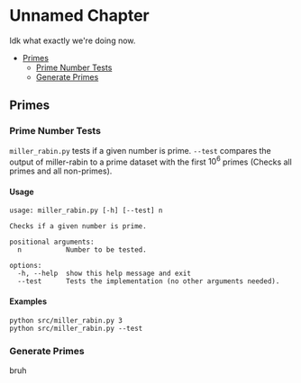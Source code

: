 # Unnamed Chapter

Idk what exactly we're doing now.

- [Primes](#primes)
  - [Prime Number Tests](#prime-number-tests)
  - [Generate Primes](#generate-primes)

## Primes

### Prime Number Tests

`miller_rabin.py` tests if a given number is prime. `--test` compares the output of miller-rabin to a prime dataset with the first $10^6$ primes (Checks all primes and all non-primes).

#### Usage

```text
usage: miller_rabin.py [-h] [--test] n

Checks if a given number is prime.

positional arguments:
  n           Number to be tested.

options:
  -h, --help  show this help message and exit
  --test      Tests the implementation (no other arguments needed).
```

#### Examples

```text
python src/miller_rabin.py 3
python src/miller_rabin.py --test
```

### Generate Primes

bruh
